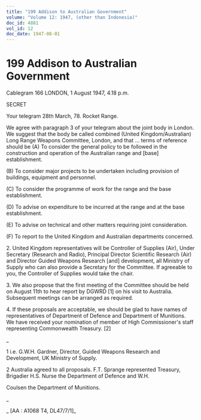 ```yaml
---
title: "199 Addison to Australian Government"
volume: "Volume 12: 1947, (other than Indonesia)"
doc_id: 4881
vol_id: 12
doc_date: 1947-08-01
---
```


# 199 Addison to Australian Government

Cablegram 166 LONDON, 1 August 1947, 4.18 p.m.

SECRET

Your telegram 28th March, 78. Rocket Range.

We agree with paragraph 3 of your telegram about the joint body in London. We suggest that the body be called combined (United Kingdom/Australian) Long Range Weapons Committee, London, and that ... terms of reference should be (A) To consider the general policy to be followed in the construction and operation of the Australian range and [base] establishment.

(B) To consider major projects to be undertaken including provision of buildings, equipment and personnel.

(C) To consider the programme of work for the range and the base establishment.

(D) To advise on expenditure to be incurred at the range and at the base establishment.

(E) To advise on technical and other matters requiring joint consideration.

(F) To report to the United Kingdom and Australian departments concerned.

2\. United Kingdom representatives will be Controller of Supplies (Air), Under Secretary (Research and Radio), Principal Director Scientific Research (Air) and Director Guided Weapons Research [and] development, all Ministry of Supply who can also provide a Secretary for the Committee. If agreeable to you, the Controller of Supplies would take the chair.

3\. We also propose that the first meeting of the Committee should be held on August 11th to hear report by DGWRD [1] on his visit to Australia. Subsequent meetings can be arranged as required.

4\. If these proposals are acceptable, we should be glad to have names of representatives of Department of Defence and Department of Munitions. We have received your nomination of member of High Commissioner's staff representing Commonwealth Treasury. [2]

_

1 i.e. G.W.H. Gardner, Director, Guided Weapons Research and Development, UK Ministry of Supply.

2 Australia agreed to all proposals. F.T. Sprange represented Treasury, Brigadier H.S. Nurse the Department of Defence and W.H.

Coulsen the Department of Munitions.

_

_ [AA : A1068 T4, DL47/7/1]_
